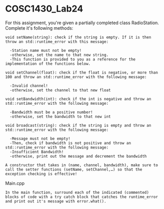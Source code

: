 # COSC1430_Lab24

For this assignment, you're given a partially completed class RadioStation. Complete it's following methods:

    void setName(string): check if the string is empty. If it is then throw an std::runtime_error with this message:

      -Station name must not be empty!
      -otherwise, set the name to that new string. 
      -This function is provided to you as a reference for the implementation of the functions below.

    void setChannel(float): check if the float is negative, or more than 100 and throw an std::runtime_error with the following message:

      -Invalid channel!
      -otherwise, set the channel to that new float

    void setBandwidth(int): check if the int is negative and throw an std::runtime_error with the following message:

      -Bandwidth must be a positive number!
      -otherwise, set the bandwidth to that new int

    void broadcast(string): check if the string is empty and throw an std::runtime_error with the following message:

      -Message must not be empty!
      -Then, check if bandwidth is not positive and throw an std::runtime_error with the following message:
      -Insufficient Bandwidth!
      -otherwise, print out the message and decrement the bandwidth

    A constructor that takes in (name, channel, bandwidth), make sure to call the setter functions (setName, setChannel,…) so that the exception checking is effective!

Main.cpp

    In the main function, surround each of the indicated (commented) blocks of code with a try catch block that catches the runtime_error and print out it's message with error.what().
